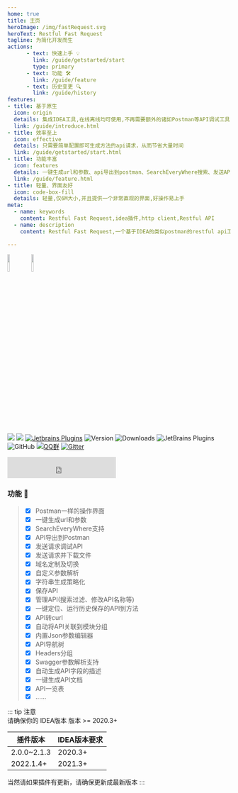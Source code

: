```yaml
---
home: true
title: 主页
heroImage: /img/fastRequest.svg
heroText: Restful Fast Request
tagline: 为简化开发而生
actions:
      - text: 快速上手 💡
        link: /guide/getstarted/start
        type: primary
      - text: 功能 🛠
        link: /guide/feature
      - text: 历史变更 🔍
        link: /guide/history
features:
- title: 基于原生
  icon: origin
  details: 集成IDEA工具,在线离线均可使用,不再需要额外的诸如Postman等API调试工具
  link: /guide/introduce.html
- title: 效率至上
  icon: effective
  details: 只需要简单配置即可生成方法的api请求，从而节省大量时间
  link: /guide/getstarted/start.html
- title: 功能丰富
  icon: features
  details: 一键生成url和参数、api导出到postman、SearchEveryWhere搜索、发送API请求、下载文件、存储历史请求,各种功能一应俱全
  link: /guide/feature.html
- title: 轻量、界面友好
  icon: code-box-fill
  details: 轻量,仅6M大小,并且提供一个非常直观的界面,好操作易上手
meta:
  - name: keywords
    content: Restful Fast Request,idea插件,http client,Restful API
  - name: description
    content: Restful Fast Request,一个基于IDEA的类似postman的restful api工具包插件,可以根据已有的方法帮助您快速生成url和params,一个API调试工具+API管理工具,支持springmvc、springboot、java-rs

---
```


<a href="https://www.jetbrains.com"><img src="https://resources.jetbrains.com/storage/products/company/brand/logos/jb_beam.svg" width = "10%" /></a>
<a href="https://www.jetbrains.com/idea"><img src="https://resources.jetbrains.com/storage/products/company/brand/logos/IntelliJ_IDEA_icon.svg" width = "10%" /></a>

[![](https://badgen.net/badge/Github/fast-request/21D789?icon=github)](https://github.com/dromara/fast-request)
[![](https://img.shields.io/static/v1?label=Gitee&message=fast-request&color=FF318C&logo=gitee)](https://gitee.com/dromara/fast-request)
[![Jetbrains Plugins][plugin-img]][plugin]
![Version](https://img.shields.io/jetbrains/plugin/v/16988?logo=IntelliJ%20IDEA) ![Downloads](https://img.shields.io/jetbrains/plugin/d/16988?color=FE2857) ![JetBrains Plugins](https://img.shields.io/jetbrains/plugin/r/rating/16988) ![GitHub](https://img.shields.io/github/license/dromara/fast-request?color=087CFA) [![QQ群](https://img.shields.io/badge/chat-QQ群:754131222-46BC99.svg?logo=Tencent%20QQ)](https://qm.qq.com/cgi-bin/qm/qr?k=1OEJ5QST4zoEUv0x0OvOmC3TUfAIZXAO)
[![Gitter](https://badges.gitter.im/fastRequest/community.svg)](https://gitter.im/fastRequest/community?utm_source=badge&utm_medium=badge&utm_campaign=pr-badge)

<iframe frameborder="none" width="245px" height="48px" src="https://plugins.jetbrains.com/embeddable/install/16988"></iframe>

### 功能  :100:

> * [x] Postman一样的操作界面
> * [x] 一键生成url和参数
> * [x] SearchEveryWhere支持
> * [x] API导出到Postman
> * [x] 发送请求调试API
> * [x] 发送请求并下载文件
> * [x] 域名定制及切换
> * [x] 自定义参数解析
> * [x] 字符串生成策略化
> * [x] 保存API
> * [x] 管理API(搜索过滤、修改API名称等)
> * [x] 一键定位、运行历史保存的API到方法
> * [x] API转curl
> * [x] 自动将API关联到模块分组
> * [x] 内置Json参数编辑器
> * [x] API导航树
> * [x] Headers分组
> * [x] Swagger参数解析支持
> * [x] 自动生成API字段的描述
> * [x] 一键生成API文档
> * [x] API一览表
> * [x] ......


::: tip 注意  
请确保你的 IDEA版本 版本 >= 2020.3+

插件版本       | IDEA版本要求
------------- | -------------
2.0.0~2.1.3   | 2020.3+
2022.1.4+     | 2021.3+

当然请如果插件有更新，请确保更新成最新版本
:::

[plugin]: https://plugins.jetbrains.com/plugin/16988

[plugin-img]: https://img.shields.io/badge/plugin-Restful_Fast_Request-x.svg?logo=IntelliJ%20IDEA
